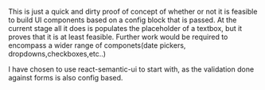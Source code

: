 This is just a quick and dirty proof of concept of whether or not it is feasible to build UI components based on a config block that is passed. At the current stage all it does is populates the placeholder of a textbox, but it proves that it is at least feasible. Further work would be required to encompass a wider range of componets(date pickers, dropdowns,checkboxes,etc..)

I have chosen to use react-semantic-ui to start with, as the validation done against forms is also config based.
